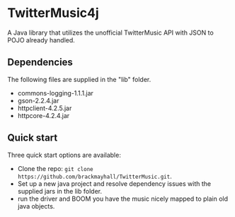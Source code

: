 TwitterMusic4j
==============

A Java library that utilizes the unofficial TwitterMusic API with JSON to POJO already handled.

## Dependencies

The following files are supplied in the "lib" folder.

* commons-logging-1.1.1.jar
* gson-2.2.4.jar
* httpclient-4.2.5.jar
* httpcore-4.2.4.jar


## Quick start

Three quick start options are available:

* Clone the repo: `git clone https://github.com/brackmayhall/TwitterMusic.git`.
* Set up a new java project and resolve dependency issues with the supplied jars in the lib folder.
* run the driver and BOOM you have the music nicely mapped to plain old java objects.
